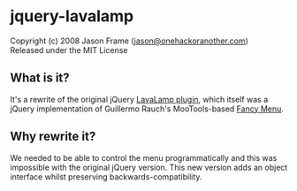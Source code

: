 jquery-lavalamp
===============

Copyright (c) 2008 Jason Frame (jason@onehackoranother.com)  
Released under the MIT License

What is it?
-----------

It's a rewrite of the original jQuery [LavaLamp plugin](http://www.gmarwaha.com/blog/?p=7), which itself was a jQuery implementation of Guillermo Rauch's MooTools-based [Fancy Menu](http://devthought.com/cssjavascript-true-power-fancy-menu/).

Why rewrite it?
---------------

We needed to be able to control the menu programmatically and this was impossible with the original jQuery version. This new version adds an object interface whilst preserving backwards-compatibility.